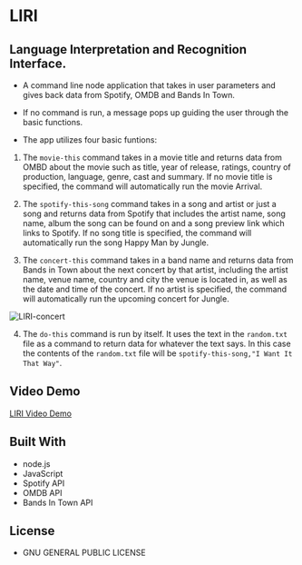 # LIRI
## Language Interpretation and Recognition Interface.

- A command line node application that takes in user parameters and gives back data from Spotify, OMDB and Bands In Town.
- If no command is run, a message pops up guiding the user through the basic functions.

- The app utilizes four basic funtions:
1. The `movie-this` command takes in a movie title and returns data from OMBD about the movie such as title, year of release, ratings, country of production, language, genre, cast and summary. If no movie title is specified, the command will automatically run the movie Arrival.

2. The `spotify-this-song` command takes in a song and artist or just a song and returns data from Spotify that includes the artist name, song name, album the song can be found on and a song preview link which links to Spotify. If no song title is specified, the command will automatically run the song Happy Man by Jungle.

3. The `concert-this` command takes in a band name and returns data from Bands in Town about the next concert by that artist, including the artist name, venue name, country and city the venue is located in, as well as the date and time of the concert. If no artist is specified, the command will automatically run the upcoming concert for Jungle.

![LIRI-concert](https://i.makeagif.com/media/5-06-2019/KOytJ8.gif)

4. The `do-this` command is run by itself. It uses the text in the `random.txt` file as a command to return data for whatever the text says. In this case the contents of the `random.txt` file will be `spotify-this-song,"I Want It That Way"`.

## Video Demo
[LIRI Video Demo](https://drive.google.com/file/d/1-PPFYLio3MNlj8gOBeAZavzyDF7D_8RO/view?usp=sharing)

## Built With
- node.js
- JavaScript
- Spotify API
- OMDB API
- Bands In Town API

## License
- GNU GENERAL PUBLIC LICENSE
